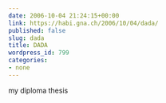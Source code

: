 ```yaml
---
date: 2006-10-04 21:24:15+00:00
link: https://habi.gna.ch/2006/10/04/dada/
published: false
slug: dada
title: DADA
wordpress_id: 799
categories:
- none
---
```


my diploma thesis
